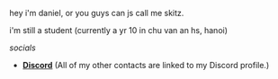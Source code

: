 hey i'm daniel, or you guys can js call me skitz.

i'm still a student (currently a yr 10 in chu van an hs, hanoi) 

*socials*
- [**Discord**](https://discord.com/users/480365856707182603)
(All of my other contacts are linked to my Discord profile.)
<!--- 
skitzzine/skitzzine is a ✨ special ✨ repository because its `README.md` (this file) appears on your GitHub profile.
You can click the Preview link to take a look at your changes.
--->
